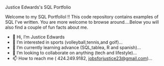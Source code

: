 Justice  Edwards's SQL Portfolio

Welcome to my SQL Portfollol !! This code repository contains examples of SQL I've written. You are more welcome to browse around....Below you will also find a couple of fun facts about me. 

- 👋 Hi, I’m Justice Edwards
- 👀 I’m interested in sports (volleyball,tennis,and golf)...
- 🌱 I’m currently learning advance (SQL,tablea, R and spanish)...
- 💞️ I’m looking to collaborate on anything (tech and lifestyle)...
- 📫 How to reach me ( 424.249.9182, jobsforjustice23@gmail.com)...
